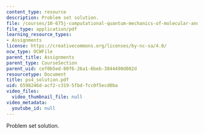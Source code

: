 ```yaml
---
content_type: resource
description: Problem set solution.
file: /courses/10-675j-computational-quantum-mechanics-of-molecular-and-extended-systems-fall-2004/6598246dacf2c3195fbdfcc0f5ecd0ba_ps4_solution.pdf
file_type: application/pdf
learning_resource_types:
- Assignments
license: https://creativecommons.org/licenses/by-nc-sa/4.0/
ocw_type: OCWFile
parent_title: Assignments
parent_type: CourseSection
parent_uid: cef0b5ed-80f6-26a1-6beb-3844490d082d
resourcetype: Document
title: ps4_solution.pdf
uid: 6598246d-acf2-c319-5fbd-fcc0f5ecd0ba
video_files:
  video_thumbnail_file: null
video_metadata:
  youtube_id: null
---
```

Problem set solution.
